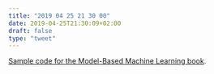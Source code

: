 ```yaml
---
title: "2019 04 25 21 30 00"
date: 2019-04-25T21:30:09+02:00
draft: false
type: "tweet"
---
```

[Sample code for the Model-Based Machine Learning book](https://github.com/dotnet/mbmlbook).
